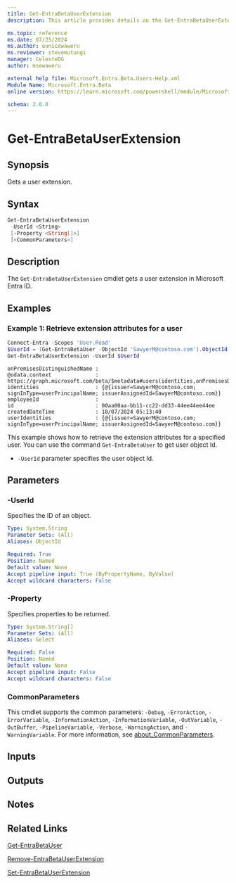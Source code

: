 ```yaml
---
title: Get-EntraBetaUserExtension
description: This article provides details on the Get-EntraBetaUserExtension command.

ms.topic: reference
ms.date: 07/25/2024
ms.author: eunicewaweru
ms.reviewer: stevemutungi
manager: CelesteDG
author: msewaweru

external help file: Microsoft.Entra.Beta.Users-Help.xml
Module Name: Microsoft.Entra.Beta
online version: https://learn.microsoft.com/powershell/module/Microsoft.Entra.Beta/Get-EntraBetaUserExtension

schema: 2.0.0
---
```


# Get-EntraBetaUserExtension

## Synopsis

Gets a user extension.

## Syntax

```powershell
Get-EntraBetaUserExtension
 -UserId <String>
 [-Property <String[]>]
 [<CommonParameters>]
```

## Description

The `Get-EntraBetaUserExtension` cmdlet gets a user extension in Microsoft Entra ID.

## Examples

### Example 1: Retrieve extension attributes for a user

```powershell
Connect-Entra -Scopes 'User.Read'
$UserId = (Get-EntraBetaUser -ObjectId 'SawyerM@contoso.com').ObjectId
Get-EntraBetaUserExtension -UserId $UserId
```

```Output
onPremisesDistinguishedName :
@odata.context              : https://graph.microsoft.com/beta/$metadata#users(identities,onPremisesDistinguishedName,employeeId,createdDateTime)/$entity
identities                  : {@{issuer=SawyerM@contoso.com; signInType=userPrincipalName; issuerAssignedId=SawyerM@contoso.com}}
employeeId                  :
id                          : 00aa00aa-bb11-cc22-dd33-44ee44ee44ee
createdDateTime             : 18/07/2024 05:13:40
userIdentities              : {@{issuer=SawyerM@contoso.com; signInType=userPrincipalName; issuerAssignedId=SawyerM@contoso.com}}
```

This example shows how to retrieve the extension attributes for a specified user. You can use the command `Get-EntraBetaUser` to get user object Id.

- `-UserId` parameter specifies the user object Id.

## Parameters

### -UserId

Specifies the ID of an object.

```yaml
Type: System.String
Parameter Sets: (All)
Aliases: ObjectId

Required: True
Position: Named
Default value: None
Accept pipeline input: True (ByPropertyName, ByValue)
Accept wildcard characters: False
```

### -Property

Specifies properties to be returned.

```yaml
Type: System.String[]
Parameter Sets: (All)
Aliases: Select

Required: False
Position: Named
Default value: None
Accept pipeline input: False
Accept wildcard characters: False
```

### CommonParameters

This cmdlet supports the common parameters: `-Debug`, `-ErrorAction`, `-ErrorVariable`, `-InformationAction`, `-InformationVariable`, `-OutVariable`, `-OutBuffer`, `-PipelineVariable`, `-Verbose`, `-WarningAction`, and `-WarningVariable`. For more information, see [about_CommonParameters](https://go.microsoft.com/fwlink/?LinkID=113216).

## Inputs

## Outputs

## Notes

## Related Links

[Get-EntraBetaUser](Get-EntraBetaUser.md)

[Remove-EntraBetaUserExtension](Remove-EntraBetaUserExtension.md)

[Set-EntraBetaUserExtension](Set-EntraBetaUserExtension.md)
